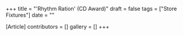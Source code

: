 +++
title = "'Rhythm Ration' (CD Award)"
draft = false
tags = ["Store Fixtures"]
date = ""

[Article]
contributors = []
gallery = []
+++
